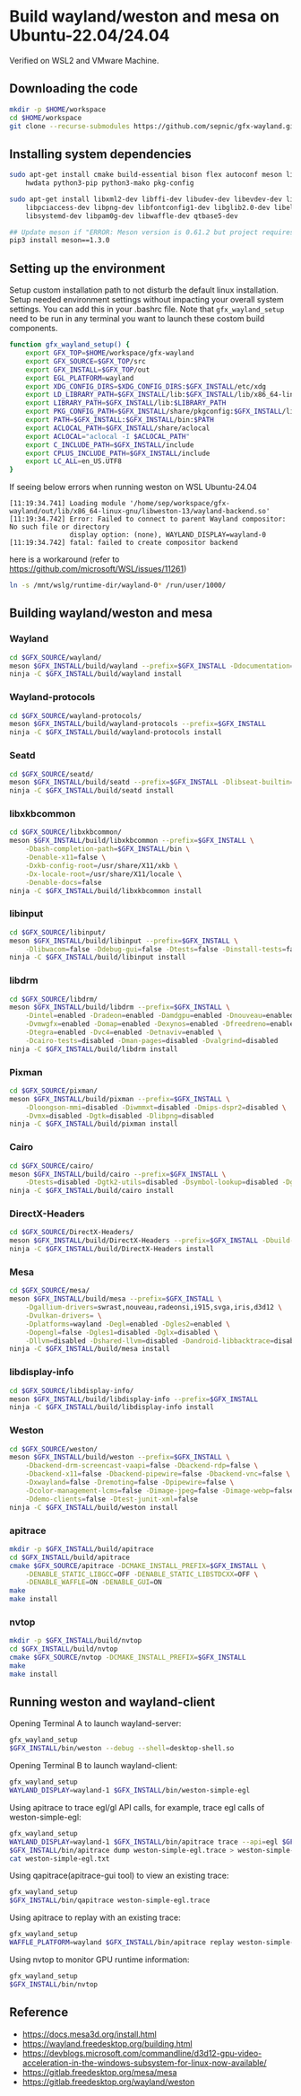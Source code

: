 # Build wayland/weston and mesa on Ubuntu-22.04/24.04

Verified on WSL2 and VMware Machine.

## Downloading the code

``` bash
mkdir -p $HOME/workspace
cd $HOME/workspace
git clone --recurse-submodules https://github.com/sepnic/gfx-wayland.git
```

## Installing system dependencies

``` bash
sudo apt-get install cmake build-essential bison flex autoconf meson libncurses-dev \
    hwdata python3-pip python3-mako pkg-config

sudo apt-get install libxml2-dev libffi-dev libudev-dev libevdev-dev libmtdev-dev \
    libpciaccess-dev libpng-dev libfontconfig1-dev libglib2.0-dev libelf-dev \
    libsystemd-dev libpam0g-dev libwaffle-dev qtbase5-dev

## Update meson if "ERROR: Meson version is 0.61.2 but project requires >= 1.3.0"
pip3 install meson==1.3.0
```

## Setting up the environment

Setup custom installation path to not disturb the default linux installation.
Setup needed environment settings without impacting your overall system settings.
You can add this in your .bashrc file.
Note that `gfx_wayland_setup` need to be run in any terminal you want to launch these costom build components.

``` bash
function gfx_wayland_setup() {
    export GFX_TOP=$HOME/workspace/gfx-wayland
    export GFX_SOURCE=$GFX_TOP/src
    export GFX_INSTALL=$GFX_TOP/out
    export EGL_PLATFORM=wayland
    export XDG_CONFIG_DIRS=$XDG_CONFIG_DIRS:$GFX_INSTALL/etc/xdg
    export LD_LIBRARY_PATH=$GFX_INSTALL/lib:$GFX_INSTALL/lib/x86_64-linux-gnu:$GFX_INSTALL/lib/x86_64-linux-gnu/dri
    export LIBRARY_PATH=$GFX_INSTALL/lib:$LIBRARY_PATH
    export PKG_CONFIG_PATH=$GFX_INSTALL/share/pkgconfig:$GFX_INSTALL/lib/pkgconfig:$GFX_INSTALL/lib64/pkgconfig:$GFX_INSTALL/lib/x86_64-linux-gnu/pkgconfig
    export PATH=$GFX_INSTALL:$GFX_INSTALL/bin:$PATH
    export ACLOCAL_PATH=$GFX_INSTALL/share/aclocal
    export ACLOCAL="aclocal -I $ACLOCAL_PATH"
    export C_INCLUDE_PATH=$GFX_INSTALL/include
    export CPLUS_INCLUDE_PATH=$GFX_INSTALL/include
    export LC_ALL=en_US.UTF8
}
```

If seeing below errors when running weston on WSL Ubuntu-24.04

```
[11:19:34.741] Loading module '/home/sep/workspace/gfx-wayland/out/lib/x86_64-linux-gnu/libweston-13/wayland-backend.so'
[11:19:34.742] Error: Failed to connect to parent Wayland compositor: No such file or directory
               display option: (none), WAYLAND_DISPLAY=wayland-0
[11:19:34.742] fatal: failed to create compositor backend
```

here is a workaround (refer to https://github.com/microsoft/WSL/issues/11261)

``` bash
ln -s /mnt/wslg/runtime-dir/wayland-0* /run/user/1000/
```

## Building wayland/weston and mesa

### Wayland

``` bash
cd $GFX_SOURCE/wayland/
meson $GFX_INSTALL/build/wayland --prefix=$GFX_INSTALL -Ddocumentation=false -Ddtd_validation=false
ninja -C $GFX_INSTALL/build/wayland install
```

### Wayland-protocols

``` bash
cd $GFX_SOURCE/wayland-protocols/
meson $GFX_INSTALL/build/wayland-protocols --prefix=$GFX_INSTALL
ninja -C $GFX_INSTALL/build/wayland-protocols install
```

### Seatd

``` bash
cd $GFX_SOURCE/seatd/
meson $GFX_INSTALL/build/seatd --prefix=$GFX_INSTALL -Dlibseat-builtin=enabled -Dman-pages=disabled
ninja -C $GFX_INSTALL/build/seatd install
```

### libxkbcommon

``` bash
cd $GFX_SOURCE/libxkbcommon/
meson $GFX_INSTALL/build/libxkbcommon --prefix=$GFX_INSTALL \
    -Dbash-completion-path=$GFX_INSTALL/bin \
    -Denable-x11=false \
    -Dxkb-config-root=/usr/share/X11/xkb \
    -Dx-locale-root=/usr/share/X11/locale \
    -Denable-docs=false
ninja -C $GFX_INSTALL/build/libxkbcommon install
```

### libinput

``` bash
cd $GFX_SOURCE/libinput/
meson $GFX_INSTALL/build/libinput --prefix=$GFX_INSTALL \
    -Dlibwacom=false -Ddebug-gui=false -Dtests=false -Dinstall-tests=false
ninja -C $GFX_INSTALL/build/libinput install
```

### libdrm

``` bash
cd $GFX_SOURCE/libdrm/
meson $GFX_INSTALL/build/libdrm --prefix=$GFX_INSTALL \
    -Dintel=enabled -Dradeon=enabled -Damdgpu=enabled -Dnouveau=enabled \
    -Dvmwgfx=enabled -Domap=enabled -Dexynos=enabled -Dfreedreno=enabled \
    -Dtegra=enabled -Dvc4=enabled -Detnaviv=enabled \
    -Dcairo-tests=disabled -Dman-pages=disabled -Dvalgrind=disabled
ninja -C $GFX_INSTALL/build/libdrm install
```

### Pixman

``` bash
cd $GFX_SOURCE/pixman/
meson $GFX_INSTALL/build/pixman --prefix=$GFX_INSTALL \
    -Dloongson-mmi=disabled -Diwmmxt=disabled -Dmips-dspr2=disabled \
    -Dvmx=disabled -Dgtk=disabled -Dlibpng=disabled
ninja -C $GFX_INSTALL/build/pixman install
```

### Cairo

``` bash
cd $GFX_SOURCE/cairo/
meson $GFX_INSTALL/build/cairo --prefix=$GFX_INSTALL \
    -Dtests=disabled -Dgtk2-utils=disabled -Dsymbol-lookup=disabled -Dgtk_doc=false
ninja -C $GFX_INSTALL/build/cairo install
```

### DirectX-Headers

``` bash
cd $GFX_SOURCE/DirectX-Headers/
meson $GFX_INSTALL/build/DirectX-Headers --prefix=$GFX_INSTALL -Dbuild-test=false
ninja -C $GFX_INSTALL/build/DirectX-Headers install
```

### Mesa

``` bash
cd $GFX_SOURCE/mesa/
meson $GFX_INSTALL/build/mesa --prefix=$GFX_INSTALL \
    -Dgallium-drivers=swrast,nouveau,radeonsi,i915,svga,iris,d3d12 \
    -Dvulkan-drivers= \
    -Dplatforms=wayland -Degl=enabled -Dgles2=enabled \
    -Dopengl=false -Dgles1=disabled -Dglx=disabled \
    -Dllvm=disabled -Dshared-llvm=disabled -Dandroid-libbacktrace=disabled
ninja -C $GFX_INSTALL/build/mesa install
```

### libdisplay-info

``` bash
cd $GFX_SOURCE/libdisplay-info/
meson $GFX_INSTALL/build/libdisplay-info --prefix=$GFX_INSTALL
ninja -C $GFX_INSTALL/build/libdisplay-info install
```

### Weston

``` bash
cd $GFX_SOURCE/weston/
meson $GFX_INSTALL/build/weston --prefix=$GFX_INSTALL \
    -Dbackend-drm-screencast-vaapi=false -Dbackend-rdp=false \
    -Dbackend-x11=false -Dbackend-pipewire=false -Dbackend-vnc=false \
    -Dxwayland=false -Dremoting=false -Dpipewire=false \
    -Dcolor-management-lcms=false -Dimage-jpeg=false -Dimage-webp=false \
    -Ddemo-clients=false -Dtest-junit-xml=false
ninja -C $GFX_INSTALL/build/weston install
```

### apitrace

``` bash
mkdir -p $GFX_INSTALL/build/apitrace
cd $GFX_INSTALL/build/apitrace
cmake $GFX_SOURCE/apitrace -DCMAKE_INSTALL_PREFIX=$GFX_INSTALL \
    -DENABLE_STATIC_LIBGCC=OFF -DENABLE_STATIC_LIBSTDCXX=OFF \
    -DENABLE_WAFFLE=ON -DENABLE_GUI=ON
make
make install
```

### nvtop

``` bash
mkdir -p $GFX_INSTALL/build/nvtop
cd $GFX_INSTALL/build/nvtop
cmake $GFX_SOURCE/nvtop -DCMAKE_INSTALL_PREFIX=$GFX_INSTALL
make
make install
```

## Running weston and wayland-client

Opening Terminal A to launch wayland-server:

``` bash
gfx_wayland_setup
$GFX_INSTALL/bin/weston --debug --shell=desktop-shell.so
```

Opening Terminal B to launch wayland-client:

``` bash
gfx_wayland_setup
WAYLAND_DISPLAY=wayland-1 $GFX_INSTALL/bin/weston-simple-egl
```

Using apitrace to trace egl/gl API calls, for example, trace egl calls of weston-simple-egl:

``` bash
gfx_wayland_setup
WAYLAND_DISPLAY=wayland-1 $GFX_INSTALL/bin/apitrace trace --api=egl $GFX_INSTALL/bin/weston-simple-egl
$GFX_INSTALL/bin/apitrace dump weston-simple-egl.trace > weston-simple-egl.txt
cat weston-simple-egl.txt
```

Using qapitrace(apitrace-gui tool) to view an existing trace:

``` bash
gfx_wayland_setup
$GFX_INSTALL/bin/qapitrace weston-simple-egl.trace
```

Using apitrace to replay with an existing trace:

``` bash
gfx_wayland_setup
WAFFLE_PLATFORM=wayland $GFX_INSTALL/bin/apitrace replay weston-simple-egl.trace
```

Using nvtop to monitor GPU runtime information:

``` bash
gfx_wayland_setup
$GFX_INSTALL/bin/nvtop
```

## Reference

- https://docs.mesa3d.org/install.html
- https://wayland.freedesktop.org/building.html
- https://devblogs.microsoft.com/commandline/d3d12-gpu-video-acceleration-in-the-windows-subsystem-for-linux-now-available/
- https://gitlab.freedesktop.org/mesa/mesa
- https://gitlab.freedesktop.org/wayland/weston
